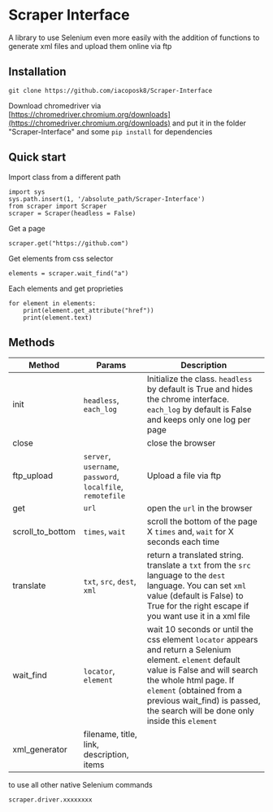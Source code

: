 # Scraper Interface
A library to use Selenium even more easily with the addition of functions to generate xml files and upload them online via ftp

## Installation

    git clone https://github.com/iacoposk8/Scraper-Interface
Download chromedriver via  
[https://chromedriver.chromium.org/downloads](https://chromedriver.chromium.org/downloads)
and put it in the folder "Scraper-Interface"
and some `pip install` for dependencies

## Quick start
Import class from a different path

    import sys
    sys.path.insert(1, '/absolute_path/Scraper-Interface')
    from scraper import Scraper
    scraper = Scraper(headless = False)
Get a page

    scraper.get("https://github.com")

Get elements from css selector

    elements = scraper.wait_find("a")

Each elements and get proprieties

    for element in elements:
    	print(element.get_attribute("href"))
    	print(element.text)

## Methods

| Method | Params | Description |
|--|--|--|
| init | `headless`, `each_log` | Initialize the class. `headless` by default is True and hides the chrome interface. `each_log` by default is False and keeps only one log per page |
| close | | close the browser |
| ftp_upload | `server`, `username`, `password`, `localfile`, `remotefile` | Upload a file via ftp |
| get | `url` | open the `url` in the browser |
| scroll_to_bottom | `times`, `wait` | scroll the bottom of the page X `times` and, `wait` for X seconds each time |
| translate | `txt`, `src`, `dest`, `xml` | return a translated string. translate a `txt` from the `src` language to the `dest` language. You can set `xml` value (default is False) to True for the right escape if you want use it in a xml file  |
| wait_find | `locator`, `element` | wait 10 seconds or until the css element `locator` appears and return a Selenium element. `element` default value is False and will search the whole html page. If `element` (obtained from a previous wait_find) is passed, the search will be done only inside this `element` |
| xml_generator | filename, title, link, description, items |  |

to use all other native Selenium commands

    scraper.driver.xxxxxxxx

